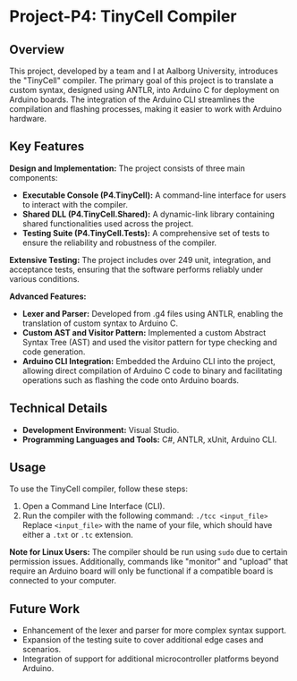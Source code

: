 # Project-P4: TinyCell Compiler

## Overview

This project, developed by a team and I at Aalborg University, introduces the "TinyCell" compiler. The primary goal of this project is to translate a custom syntax, designed using ANTLR, into Arduino C for deployment on Arduino boards. The integration of the Arduino CLI streamlines the compilation and flashing processes, making it easier to work with Arduino hardware.

## Key Features

**Design and Implementation:** The project consists of three main components:

- **Executable Console (P4.TinyCell):** A command-line interface for users to interact with the compiler.
- **Shared DLL (P4.TinyCell.Shared):** A dynamic-link library containing shared functionalities used across the project.
- **Testing Suite (P4.TinyCell.Tests):** A comprehensive set of tests to ensure the reliability and robustness of the compiler.

**Extensive Testing:** The project includes over 249 unit, integration, and acceptance tests, ensuring that the software performs reliably under various conditions.

**Advanced Features:**

- **Lexer and Parser:** Developed from .g4 files using ANTLR, enabling the translation of custom syntax to Arduino C.
- **Custom AST and Visitor Pattern:** Implemented a custom Abstract Syntax Tree (AST) and used the visitor pattern for type checking and code generation.
- **Arduino CLI Integration:** Embedded the Arduino CLI into the project, allowing direct compilation of Arduino C code to binary and facilitating operations such as flashing the code onto Arduino boards.

## Technical Details

- **Development Environment:** Visual Studio.
- **Programming Languages and Tools:** C#, ANTLR, xUnit, Arduino CLI.

## Usage

To use the TinyCell compiler, follow these steps:

1. Open a Command Line Interface (CLI).
2. Run the compiler with the following command:
   `./tcc <input_file>`
   Replace `<input_file>` with the name of your file, which should have either a `.txt` or `.tc` extension.

**Note for Linux Users:** The compiler should be run using `sudo` due to certain permission issues. Additionally, commands like "monitor" and "upload" that require an Arduino board will only be functional if a compatible board is connected to your computer.

## Future Work

- Enhancement of the lexer and parser for more complex syntax support.
- Expansion of the testing suite to cover additional edge cases and scenarios.
- Integration of support for additional microcontroller platforms beyond Arduino.
